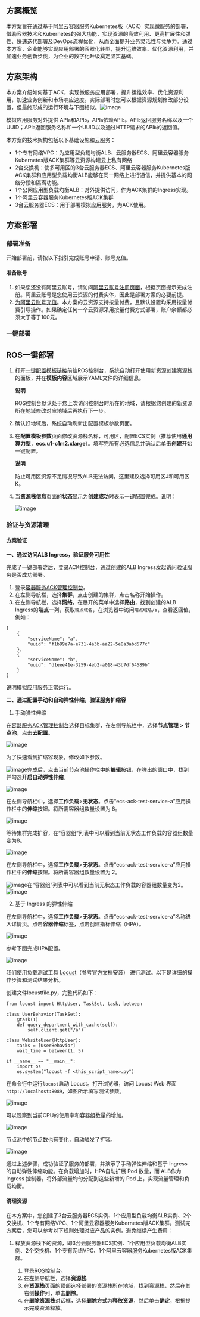 ## **方案概览**

本方案旨在通过基于阿里云容器服务Kubernetes版（ACK）实现微服务的部署，借助容器技术和Kubernetes的强大功能，实现资源的高效利用、更高扩展性和弹性、快速迭代部署及DevOps流程优化，从而全面提升业务灵活性与竞争力。通过本方案，企业能够实现应用部署的容器化转型，提升运维效率、优化资源利用，并加速业务创新步伐，为企业的数字化升级奠定坚实基础。

## **方案架构**

本方案介绍如何基于ACK，实现微服务应用部署，提升运维效率、优化资源利用，加速业务创新和市场响应速度。实际部署时您可以根据资源规划修改部分设置，但最终形成的运行环境与下图相似。![image](https://help-static-aliyun-doc.aliyuncs.com/assets/img/zh-CN/0993189171/p816170.png)

模拟应用服务对外提供 API`a`和API`b`，API`a`依赖API`b`。API`b`返回服务名称以及一个UUID；API`a`返回服务名称和一个UUID以及通过HTTP请求的API`b`的返回值。

本方案的技术架构包括以下基础设施和云服务：

* 1个专有网络VPC：为应用型负载均衡ALB、云服务器ECS、阿里云容器服务Kubernetes版ACK集群等云资源构建云上私有网络
* 2台交换机：使多可用区的3台云服务器ECS、阿里云容器服务Kubernetes版ACK集群和应用型负载均衡ALB能够在同一网络上进行通信，并提供基本的网络分段和隔离功能。
* 1个公网应用型负载均衡ALB：对外提供访问，作为ACK集群的Ingress实现。
* 1个阿里云容器服务Kubernetes版ACK集群
* 3台云服务器ECS：用于部署模拟应用服务，为ACK使用。
## **方案部署**
### **部署准备**


开始部署前，请按以下指引完成账号申请、账号充值。

#### **准备账号**

1. 如果您还没有阿里云账号，请访问[阿里云账号注册页面](https://account.aliyun.com/register/qr_register.htm)，根据页面提示完成注册。阿里云账号是您使用云资源的付费实体，因此是部署方案的必要前提。
2. [为阿里云账号充值](https://help.aliyun.com/document_detail/324650.html)。本方案的云资源支持按量付费，且默认设置均采用按量付费引导操作。如果确定任何一个云资源采用按量付费方式部署，账户余额都必须大于等于100元。
### **一键部署**


**ROS一键部署**
-----------

1. 打开[一键配置模板链接](https://ros.console.aliyun.com/region/stacks/create?templateUrl=https://ros-public-templates.oss-cn-hangzhou.aliyuncs.com/service_template/technical-solution/build-microservices-on-ack.yml&hideStepRow=true&hideStackConfig=true&pageTitle=灵活调度，高效编排，容器化管理云上应用&disableRollback=false&isSimplified=true&disableNavigation=true&productNavBar=disabled&balanceIntercept=true)前往ROS控制台，系统自动打开使用新资源创建资源栈的面板，并在**模板内容**区域展示YAML文件的详细信息。
   
   **说明** 
   
   ROS控制台默认处于您上次访问控制台时所在的地域，请根据您创建的新资源所在地域修改对应地域后再执行下一步。
2. 确认好地域后，系统自动刷新出配置模板参数页面。
3. 在**配置模板参数**页面修改资源栈名称，可用区，配置ECS实例（推荐使用**通用算力型**，**ecs.u1-c1m2.xlarge**）。填写完所有必选信息并确认后单击**创建**开始一键配置。
   
   **说明** 
   
   防止可用区资源不足情况导致ALB无法访问，这里建议选择可用区J和可用区K。
4. 当**资源栈信息**页面的**状态**显示为**创建成功**时表示一键配置完成。说明：
   
   ![image](https://help-static-aliyun-doc.aliyuncs.com/assets/img/zh-CN/2206829171/p813882.png)
### 验证与资源清理


#### 方案验证

**一、通过访问ALB Ingress，验证服务可用性**

完成了一键部署之后，登录ACK控制台，通过创建的ALB Ingress发起访问验证服务是否成功部署。

1. 登录[容器服务ACK管理控制台](https://cs.console.aliyun.com/#/k8s/cluster/list)。
2. 在左侧导航栏，选择**集群**，点击创建的集群，点击名称开始操作。
3. 在左侧导航栏，选择**网络**，在展开的菜单中选择**路由**，找到创建的ALB Ingress的**端点**一列，获取`端点域名`，在浏览器中访问`端点域名/a`，查看返回值，例如：

```
[
    {
        "serviceName": "a",
        "uuid": "f1b99e7a-e731-4a3b-aa22-5e8a3abd577c"
    },
    {
        "serviceName": "b",
        "uuid": "d1eee41e-3259-4eb2-a018-43b7df64589b"
    }
]
```

说明模拟应用服务正常运行。

**二、通过配置手动和自动弹性伸缩，验证服务扩缩容**

1. 手动弹性伸缩

在[容器服务ACK管理控制台](https://cs.console.aliyun.com/?spm=a2c4g.2808202.0.0.5fb6a985o1vHY7#/k8s/cluster/list)选择目标集群，在左侧导航栏中，选择**节点管理 > 节点池**，点击**去配置**。

![image](https://help-static-aliyun-doc.aliyuncs.com/assets/img/zh-CN/0376216271/p848100.png)

为了快速看到扩缩容现象，修改如下参数。

![image](https://help-static-aliyun-doc.aliyuncs.com/assets/img/zh-CN/0376216271/p848101.png)完成后，点击当前节点池操作栏中的**编辑**按钮，在弹出的窗口中，找到并勾选**开启自动弹性伸缩**。

![image](https://help-static-aliyun-doc.aliyuncs.com/assets/img/zh-CN/0376216271/p848097.png)

在左侧导航栏中，选择**工作负载**>**无状态**。点击“ecs-ack-test-service-a”应用操作栏中的**伸缩**按钮。将所需容器组数量设置为 8。

![image](https://help-static-aliyun-doc.aliyuncs.com/assets/img/zh-CN/0376216271/p848102.png)

等待集群完成扩容，在“容器组”列表中可以看到当前无状态工作负载的容器组数量变为8。

![image](https://help-static-aliyun-doc.aliyuncs.com/assets/img/zh-CN/0376216271/p848103.png)

在左侧导航栏中，选择**工作负载**>**无状态**。点击“ecs-ack-test-service-a”应用操作栏中的**伸缩**按钮。将所需容器组数量设置为 2。

![image](https://help-static-aliyun-doc.aliyuncs.com/assets/img/zh-CN/0376216271/p848104.png)在“容器组”列表中可以看到当前无状态工作负载的容器组数量变为2。![image](https://help-static-aliyun-doc.aliyuncs.com/assets/img/zh-CN/5462237271/p854058.png)

2. 基于 Ingress 的弹性伸缩

在左侧导航栏中，选择**工作负载**>**无状态**。点击“ecs-ack-test-service-a”名称进入详情页。点击**容器伸缩**标签，点击创建指标伸缩（HPA）。

![image](https://help-static-aliyun-doc.aliyuncs.com/assets/img/zh-CN/0376216271/p848106.png)

参考下图完成HPA配置。

![image](https://help-static-aliyun-doc.aliyuncs.com/assets/img/zh-CN/0376216271/p848109.png)

我们使用负载测试工具 [Locust](https://locust.io/)（参考[官方文档](https://docs.locust.io/en/stable/installation.html)安装） 进行测试。以下是详细的操作步骤和测试结果分析。

创建文件locustfile.py，完整代码如下：

```
from locust import HttpUser, TaskSet, task, between

class UserBehavior(TaskSet):
    @task(1)
    def query_department_with_cache(self):
        self.client.get("/a")

class WebsiteUser(HttpUser):
    tasks = [UserBehavior]
    wait_time = between(1, 5)

if __name__ == "__main__":
    import os
    os.system("locust -f <this_script_name>.py")
```

在命令行中运行`locust`启动 Locust。打开浏览器，访问 Locust Web 界面 `http://localhost:8089`，如图所示填写测试参数。

![image](https://help-static-aliyun-doc.aliyuncs.com/assets/img/zh-CN/0376216271/p848111.png)

可以观察到当前CPU的使用率和容器组数量的增加。

![image](https://help-static-aliyun-doc.aliyuncs.com/assets/img/zh-CN/0376216271/p848112.png)

节点池中的节点数也有变化，自动触发了扩容。

![image](https://help-static-aliyun-doc.aliyuncs.com/assets/img/zh-CN/0376216271/p848113.png)

通过上述步骤，成功验证了服务的部署，并演示了手动弹性伸缩和基于 Ingress 的自动弹性伸缩功能。在负载增加时，HPA自动扩展 Pod 数量，而 ALB作为 Ingress 控制器，将外部流量均匀分配到这些新增的 Pod 上，实现流量管理和负载均衡。

#### 清理资源

在本方案中，您创建了3台云服务器ECS实例、1个应用型负载均衡ALB实例、2个交换机、1个专有网络VPC、1个阿里云容器服务Kubernetes版ACK集群。测试完方案后，您可以参考以下规则处理对应产品的实例，避免继续产生费用：

1. 释放资源栈下的资源，即3台云服务器ECS实例、1个应用型负载均衡ALB实例、2个交换机、1个专有网络VPC、1个阿里云容器服务Kubernetes版ACK集群。
   
   1. 登录[ROS控制台](https://ros.console.aliyun.com/overview)。
   2. 在左侧导航栏，选择**资源栈**
   3. 在**资源栈**页面的顶部选择部署的资源栈所在地域，找到资源栈，然后在其右侧**操作**列，单击**删除**。
   4. 在**删除资源栈**对话框，选择**删除方式**为**释放资源**，然后单击**确定**，根据提示完成资源释放。
